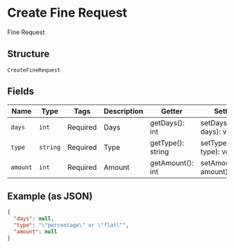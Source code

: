 
# Create Fine Request

Fine Request

## Structure

`CreateFineRequest`

## Fields

| Name | Type | Tags | Description | Getter | Setter |
|  --- | --- | --- | --- | --- | --- |
| `days` | `int` | Required | Days | getDays(): int | setDays(int days): void |
| `type` | `string` | Required | Type | getType(): string | setType(string type): void |
| `amount` | `int` | Required | Amount | getAmount(): int | setAmount(int amount): void |

## Example (as JSON)

```json
{
  "days": null,
  "type": "\"percentage\" or \"flat\"",
  "amount": null
}
```

